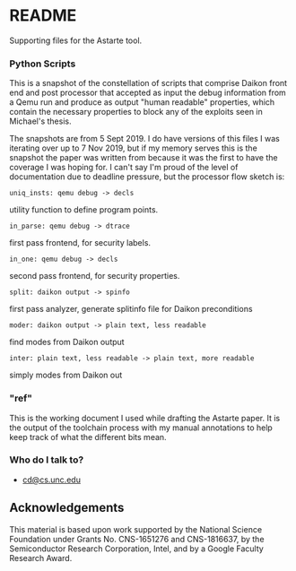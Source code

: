 # README #

Supporting files for the Astarte tool.

### Python Scripts ###

This is a snapshot of the constellation of scripts that comprise Daikon front
end and post processor that accepted as input the debug information from a Qemu
run and produce as output "human readable" properties, which contain the 
necessary properties to block any of the exploits seen in Michael's thesis.

The snapshots are from 5 Sept 2019.  I do have versions of this files I was
iterating over up to 7 Nov 2019, but if my memory serves this is the snapshot
the paper was written from because it was the first to have the coverage I was
hoping for. I can't say I'm proud of the level of documentation due to deadline
pressure, but the processor flow sketch is: 

	uniq_insts: qemu debug -> decls

utility function to define program points. 
	
	in_parse: qemu debug -> dtrace

first pass frontend, for security labels. 
	
	in_one: qemu debug -> decls

second pass frontend, for security properties. 
	
	split: daikon output -> spinfo

first pass analyzer, generate splitinfo file for Daikon preconditions
	
	moder: daikon output -> plain text, less readable

find modes from Daikon output 
	
	inter: plain text, less readable -> plain text, more readable

simply modes from Daikon out

### "ref" ###

This is the working document I used while drafting the Astarte paper. It is the 
output of the toolchain process with my manual annotations to help keep track
of what the different bits mean.

### Who do I talk to? ###

* cd@cs.unc.edu

## Acknowledgements  

This material is based upon work
supported by the National Science Foundation under Grants
No. CNS-1651276 and CNS-1816637, by the Semiconductor
Research Corporation, Intel, and by a Google Faculty Research
Award.
